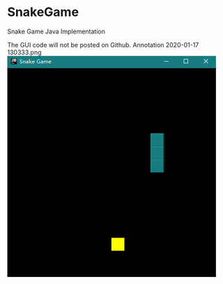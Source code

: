 # SnakeGame
Snake Game Java Implementation

The GUI code will not be posted on Github.
Annotation 2020-01-17 130333.png
![snake](https://github.com/SiddarGu/SnakeGame/blob/master/Annotation%202020-01-17%20130333.png "SnakeGame")
